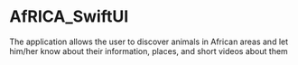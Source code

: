 # AfRICA_SwiftUI
The application allows the user to discover animals in African areas and let him/her know about their information, places, and short videos about them
